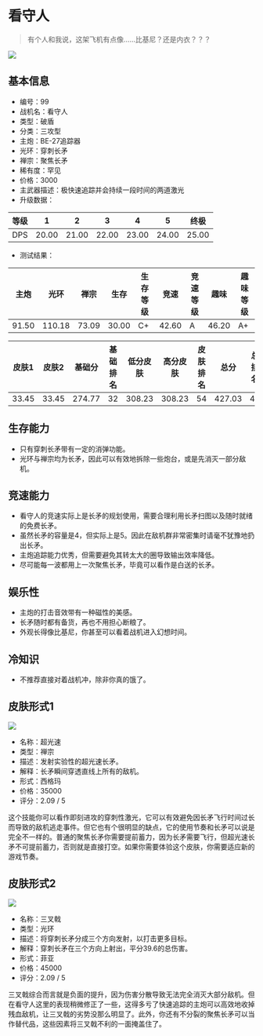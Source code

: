 # 看守人

> 有个人和我说，这架飞机有点像……比基尼？还是内衣？？？

<img src="/ships/ship_99.png" style={{zoom:1}}/>

## 基本信息

- 编号：99
- 战机名：看守人
- 类型：破盾
- 分类：三攻型
- 主炮：BE-27追踪器
- 光环：穿刺长矛
- 禅宗：聚焦长矛
- 稀有度：罕见
- 价格：3000
- 主武器描述：极快速追踪并会持续一段时间的两道激光
- 升级数据：

| 等级 | 1 | 2 | 3 | 4 | 5 | 终极 |
|--|--|--|--|--|--|--|
| DPS | 20.00 | 21.00 | 22.00 | 23.00 | 24.00 | 25.00 |

- 测试结果：

| 主炮 | 光环 | 禅宗 | 生存 | 生存等级 | 竞速 | 竞速等级 | 趣味 | 趣味等级 |
|--|--|--|--|--|--|--|--|--|
| 91.50 | 110.18 | 73.09 | 30.00 | C+ | 42.60 | A | 46.20 | A+ |

| 皮肤1 | 皮肤2 | 基础分 | 基础排名 | 低分皮肤 | 高分皮肤 | 皮肤排名 | 总分 | 总排名 |
|--|--|--|--|--|--|--|--|--|
| 33.45 | 33.45 | 274.77 | 32 | 308.23 | 308.23 | 54 | 427.03 | 44 |

## 生存能力

- 只有穿刺长矛带有一定的消弹功能。
- 光环与禅宗均为长矛，因此可以有效地拆除一些炮台，或是先消灭一部分敌机。


## 竞速能力

- 看守人的竞速实际上是长矛的规划使用，需要合理利用长矛扫图以及随时就绪的免费长矛。
- 虽然长矛的容量是4，但实际上是5。因此在敌机群非常密集时请毫不犹豫地扔出长矛。
- 主炮追踪能力优秀，但需要避免其转太大的圈导致输出效率降低。
- 尽可能每一波都用上一次聚焦长矛，毕竟可以看作是白送的长矛。

## 娱乐性

- 主炮的打击音效带有一种磁性的美感。
- 长矛随时都有备货，再也不用担心断粮了。
- 外观长得像比基尼，你甚至可以看着战机进入幻想时间。

## 冷知识

- 不推荐直接对着战机冲，除非你真的饿了。

## 皮肤形式1

<img src="/ships/ship_99_apex_1.png" style={{zoom:1}}/>

- 名称：超光速
- 类型：禅宗
- 描述：发射实验性的超光速长矛。
- 解释：长矛瞬间穿透直线上所有的敌机。
- 形式：西格玛
- 价格：35000
- 评分：2.09 / 5

这个技能你可以看作即刻进攻的穿刺性激光，它可以有效避免因长矛飞行时间过长而导致的敌机逃走事件。但它也有个很明显的缺点，它的使用节奏和长矛可以说是完全不一样的。普通的聚焦长矛你需要提前蓄力，因为长矛需要飞行，但超光速长矛不可提前蓄力，否则就是直接打空。如果你需要体验这个皮肤，你需要适应新的游戏节奏。

## 皮肤形式2

<img src="/ships/ship_99_apex_2.png" style={{zoom:1}}/>

- 名称：三叉戟
- 类型：光环
- 描述：将穿刺长矛分成三个方向发射，以打击更多目标。
- 解释：穿刺长矛在三个方向上射出，平分39.6的总伤害。
- 形式：菲亚
- 价格：45000
- 评分：2.09 / 5

三叉戟综合而言就是负面的提升，因为伤害分散导致无法完全消灭大部分敌机。但在看守人这里的表现稍微修正了一些，这得多亏了快速追踪的主炮可以高效地收掉残血敌机，让三叉戟的劣势没那么明显了。此外，你还有不分裂的聚焦长矛可以当作替代品，这些因素将三叉戟不利的一面掩盖住了。
